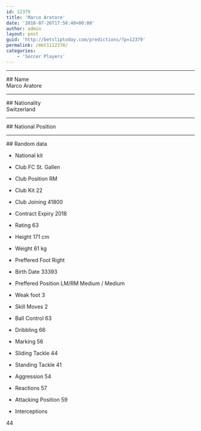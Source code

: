 ```yaml
---
id: 12379
title: 'Marco Aratore'
date: '2010-07-26T17:56:40+00:00'
author: admin
layout: post
guid: 'http://betsliptoday.com/predictions/?p=12379'
permalink: /mbt1112378/
categories:
    - 'Soccer Players'
---
```


- - - - - -

\## Name  
 Marco Aratore

- - - - - -

\## Nationality  
 Switzerland

- - - - - -

\## National Position

- - - - - -

\## Random data

- National kit
- Club
 FC St. Gallen

- Club Position
 RM

- Club Kit
 22

- Club Joining
 41800

- Contract Expiry
 2018

- Rating
 63

- Height
 171 cm

- Weight
 61 kg

- Preffered Foot
 Right

- Birth Date
 33393

- Preffered Position
 LM/RM Medium / Medium

- Weak foot
 3

- Skill Moves
 2

- Ball Control
 63

- Dribbling
 66

- Marking
 56

- Sliding Tackle
 44

- Standing Tackle
 41

- Aggression
 54

- Reactions
 57

- Attacking Position
 59

- Interceptions

 44
